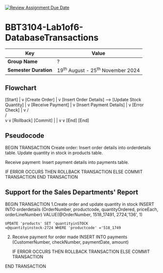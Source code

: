 [![Review Assignment Due Date](https://classroom.github.com/assets/deadline-readme-button-22041afd0340ce965d47ae6ef1cefeee28c7c493a6346c4f15d667ab976d596c.svg)](https://classroom.github.com/a/r-tQZu0l)
# BBT3104-Lab1of6-DatabaseTransactions


| **Key**                                                               | Value                                                                                                                                                                              |
|---------------|---------------------------------------------------------|
| **Group Name**                                                               | ? |
| **Semester Duration**                                                 | 19<sup>th</sup> August - 25<sup>th</sup> November 2024                                                                                                                       |

## Flowchart
[Start]
    |
    v
[Create Order]
    |
    v
[Insert Order Details] --> [Update Stock Quantity]
    |
    v
[Receive Payment]
    |
    v
[Insert Payment Details]
    |
    v
[Error Check]
    |
    v
  /   \
 /     \
v       v
[Rollback] [Commit]
    |        |
    v        v
[End]     [End]

## Pseudocode
BEGIN TRANSACTION
  Create order:
    Insert order details into orderdetails table.
    Update quantity in stock in products table.

  Receive payment:
    Insert payment details into payments table.

  IF ERROR OCCURS THEN
    ROLLBACK TRANSACTION
  ELSE
    COMMIT TRANSACTION
END TRANSACTION
## Support for the Sales Departments' Report
BEGIN TRANSACTION
 1.Create order and update quantity in stock
    INSERT INTO orderdetails (OrderNumber, productcode, quantityOrdered, priceEach, orderLineNumber)
    VALUE(@OrderNumber, 1518_17491, 2724,'136', 1)

    UPDATE 'products' SET 'quantityinSTOCK
    =@quantityinstock-2724 WHERE 'productcode' ='518_1749

2. Receive payment for order made
   INSERT INTO payments
    (CustomerNumber, checkNumber, paymentDate, amount)

   IF ERROR OCCURS THEN
       ROLLBACK TRANSACTION
   ELSE
     COMMIT TRANSACTION

END TRANSACTION